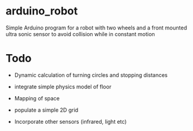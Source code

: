 arduino_robot
=============

Simple Arduino program for a robot with two wheels and a front mounted ultra sonic sensor to avoid collision while in constant
motion

Todo
=============
- Dynamic calculation of turning circles and stopping distances 
 + integrate simple physics model of floor
- Mapping of space
 + populate a simple 2D grid
- Incorporate other sensors (infrared, light etc)
